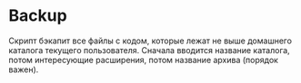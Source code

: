 # Backup
Скрипт бэкапит все файлы с кодом, которые лежат не выше домашнего каталога текущего пользователя. Сначала вводится название каталога, потом интересующие расширения, потом название архива (порядок важен).
